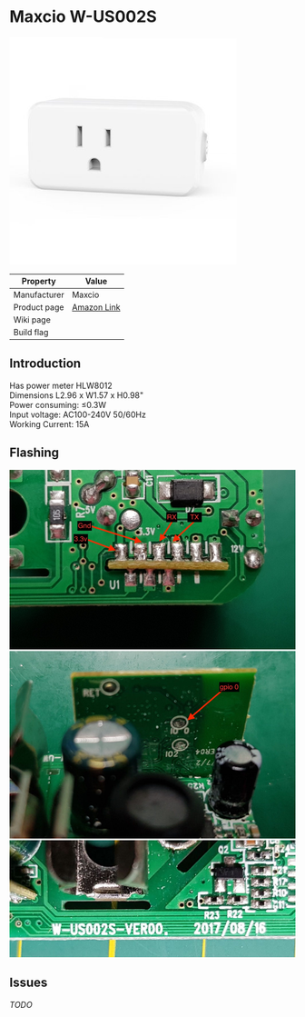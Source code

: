 # Maxcio W-US002S

![Maxcio W-US002S](images/devices/maxcio-w-us002s.jpg)

|Property|Value|
|---|---|
|Manufacturer|Maxcio|
|Product page|[Amazon Link](https://www.amazon.com/gp/product/B075QG95NX/ref=oh_aui_detailpage_o05_s00?ie=UTF8&psc=1)|
|Wiki page||
|Build flag||

## Introduction

Has power meter HLW8012<br>
Dimensions L2.96 x W1.57 x H0.98"<br>
Power consuming: ≤0.3W<br>
Input voltage: AC100-240V 50/60Hz<br>
Working Current: 15A<br>

## Flashing

![Maxcio W-US002S board](images/flashing/maxcio-w-us002s-flash1.jpg)
![Maxcio W-US002S board](images/flashing/maxcio-w-us002s-flash2.jpg)
![Maxcio W-US002S board](images/flashing/maxcio-w-us002s-revision.jpg)

## Issues

*TODO*